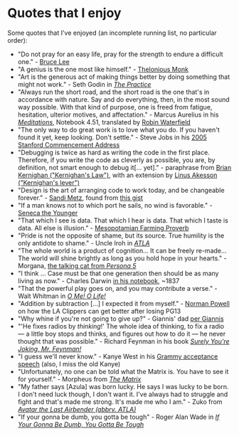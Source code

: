 # Quotes that I enjoy

Some quotes that I've enjoyed (an incomplete running list, no particular order):
- "Do not pray for an easy life, pray for the strength to endure a difficult one." - [Bruce Lee](https://en.wikipedia.org/wiki/Bruce_Lee)
- "A genius is the one most like himself." - [Thelonious Monk](https://en.wikipedia.org/wiki/Thelonious_Monk)
- "Art is the generous act of making things better by doing something that might not work." - Seth Godin in [_The Practice_](https://www.goodreads.com/book/show/53479927-the-practice)
- "Always run the short road, and the short road is the one that's in accordance with nature. Say and do everything, then, in the most sound way possible. With that kind of purpose, one is freed from fatigue, hesitation, ulterior motives, and affectation." - Marcus Aurelius in his [_Meditations_](https://en.wikipedia.org/wiki/Meditations), Notebook 4.51, translated by [Robin Waterfield](https://en.wikipedia.org/wiki/Robin_Waterfield)
- "The only way to do great work is to love what you do. If you haven't found it yet, keep looking. Don't settle." - Steve Jobs in his [2005 Stanford Commencement Address](https://www.youtube.com/watch?v=UF8uR6Z6KLc)
- "Debugging is twice as hard as writing the code in the first place. Therefore, if you write the code as cleverly as possible, you are, by definition, not smart enough to debug it\[... yet\]." - paraphrase from [Brian Kernighan ("Kernighan's Law")](https://en.wikipedia.org/wiki/Brian_Kernighan), with an extension by [Linus Akesson ("Kernighan's lever")](https://www.linusakesson.net/programming/kernighans-lever/index.php)
- "Design is the art of arranging code to work today, and be changeable forever." - [Sandi Metz](https://sandimetz.com/blog/2012/07/05/how-shall-we-define-design), found from [this gist](https://gist.github.com/tooolbox/7e5f8afc32589007b5f41e1921b7ffb3)
- "If a man knows not to which port he sails, no wind is favorable." - [Seneca the Younger](https://en.wikipedia.org/wiki/Seneca_the_Younger)
- "That which I see is data. That which I hear is data. That which I taste is data. All else is illusion." - [Mesopotamian Farming Proverb](https://www.youtube.com/watch?v=eDr6_cMtfdA)
- "Pride is not the opposite of shame, but its source. True humility is the only antidote to shame." - Uncle Iroh in [_ATLA_](https://en.wikipedia.org/wiki/Avatar:_The_Last_Airbender)
- "The whole world is a product of cognition... It can be freely re-made... The world will shine brightly as long as you hold hope in your hearts." - Morgana, [the talking cat from _Persona 5_](https://images.gamebanana.com/img/ss/mods/63682a35e4c0e.jpg)
- "I think ... Case must be that one generation then should be as many living as now." - Charles Darwin [in his notebook](https://www.age-of-the-sage.org/evolution/charles_darwin/tree-of-life-sketch_1837.html), ~1837
- "That the powerful play goes on, and you may contribute a verse." - Walt Whitman in [_O Me! O Life!_](https://www.poetryfoundation.org/poems/51568/o-me-o-life)
- "Addition by subtraction [...] I expected it from myself." - [Norman Powell](https://x.com/joeylinn_/status/1855509507977384314) on how the LA Clippers can get better after losing PG13
- "Why whine if you're not going to give up?" - Giannis' dad [per Giannis](https://old.reddit.com/r/nba/comments/1ghdycy/giannis_after_yesterdays_loss_against_the/)
- "'He fixes radios by _thinking_!' The whole idea of thinking, to fix a radio — a little boy stops and thinks, and figures out how to do it — he never thought that was possible." - Richard Feynman in his book [_Surely You're Joking, Mr. Feynman!_](https://www.cs.cmu.edu/~pattis/misc/feynman.pdf)
- "I guess we'll never know." - Kanye West in his [Grammy acceptance speech](https://youtu.be/nF1OrI79oIE?si=HBrP9HZxa-ws6Cye) (also, I miss the old Kanye)
- "Unfortunately, no one can be told what the Matrix is. You have to see it for yourself." - Morpheus from [_The Matrix_](https://en.wikipedia.org/wiki/The_Matrix)
- "My father says \[Azula\] was born lucky. He says I was lucky to be born. I don't need luck though, I don't want it. I've always had to struggle and fight and that's made me strong. It's made me who I am." - Zuko from [_Avatar the Last Airbender (abbrv. ATLA)_](https://en.wikipedia.org/wiki/Avatar:_The_Last_Airbender)
- "If your gonna be dumb, you gotta be tough" - Roger Alan Wade in [_If Your Gonna Be Dumb, You Gotta Be Tough_](https://open.spotify.com/track/1jFqNxoIpLHkor2pGQiaDu?si=03c2b22abb9c4c3d)
